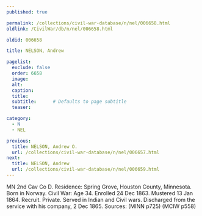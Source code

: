 ```yaml
---
published: true

permalink: /collections/civil-war-database/n/nel/006658.html
oldlink: /CivilWar/db/n/nel/006658.html

oldid: 006658

title: NELSON, Andrew

pagelist:
  exclude: false
  order: 6658
  image: 
  alt:
  caption:
  title:
  subtitle:      # Defaults to page subtitle
  teaser:

category: 
  - N 
  - NEL

previous:
  title: NELSON, Andrew O.
  url: /collections/civil-war-database/n/nel/006657.html  
next:
  title: NELSON, Andrew
  url: /collections/civil-war-database/n/nel/006659.html   
---
```

MN 2nd Cav Co D. Residence: Spring Grove, Houston County, Minnesota. Born in Norway. Civil War: Age 34. Enrolled 24 Dec 1863. Mustered 13 Jan 1864. Recruit. Private. Served in Indian and Civil wars. Discharged from the service with his company, 2 Dec 1865. Sources: (MINN p725) (MCIW p558)